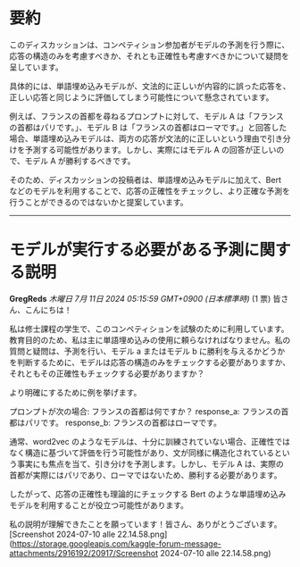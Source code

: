 # 要約 
このディスカッションは、コンペティション参加者がモデルの予測を行う際に、応答の構造のみを考慮すべきか、それとも正確性も考慮すべきかについて疑問を呈しています。

具体的には、単語埋め込みモデルが、文法的に正しいが内容的に誤った応答を、正しい応答と同じように評価してしまう可能性について懸念されています。

例えば、フランスの首都を尋ねるプロンプトに対して、モデル A は「フランスの首都はパリです。」、モデル B は「フランスの首都はローマです。」と回答した場合、単語埋め込みモデルは、両方の応答が文法的に正しいという理由で引き分けを予測する可能性があります。しかし、実際にはモデル A の回答が正しいので、モデル A が勝利するべきです。

そのため、ディスカッションの投稿者は、単語埋め込みモデルに加えて、Bert などのモデルを利用することで、応答の正確性をチェックし、より正確な予測を行うことができるのではないかと提案しています。


---
# モデルが実行する必要がある予測に関する説明

**GregReds** *木曜日 7月 11日 2024 05:15:59 GMT+0900 (日本標準時)* (1 票)
皆さん、こんにちは！

私は修士課程の学生で、このコンペティションを試験のために利用しています。教育目的のため、私は主に単語埋め込みの使用に頼らなければなりません。私の質問と疑問は、予測を行い、モデル a またはモデル b に勝利を与えるかどうかを判断するために、モデルは応答の構造のみをチェックする必要がありますか、それともその正確性もチェックする必要がありますか？

より明確にするために例を挙げます。

プロンプトが次の場合: フランスの首都は何ですか？
response_a: フランスの首都はパリです。
response_b: フランスの首都はローマです。

通常、word2vec のようなモデルは、十分に訓練されていない場合、正確性ではなく構造に基づいて評価を行う可能性があり、文が同様に構造化されているという事実にも焦点を当て、引き分けを予測します。しかし、モデル A は、実際の首都が実際にはパリであり、ローマではないため、勝利する必要があります。

したがって、応答の正確性も理論的にチェックする Bert のような単語埋め込みモデルを利用することが役立つ可能性があります。

私の説明が理解できたことを願っています！皆さん、ありがとうございます。
[Screenshot 2024-07-10 alle 22.14.58.png](https://storage.googleapis.com/kaggle-forum-message-attachments/2916192/20917/Screenshot 2024-07-10 alle 22.14.58.png)


